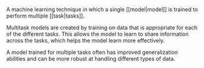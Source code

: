 
A machine learning technique in which a single [[model|model]] is
trained to perform multiple [[task|tasks]].

Multitask models are created by training on data that is appropriate for
each of the different tasks. This allows the model to learn to share
information across the tasks, which helps the model learn more effectively.

A model trained for multiple tasks often has improved generalization abilities
and can be more robust at handling different types of data.


